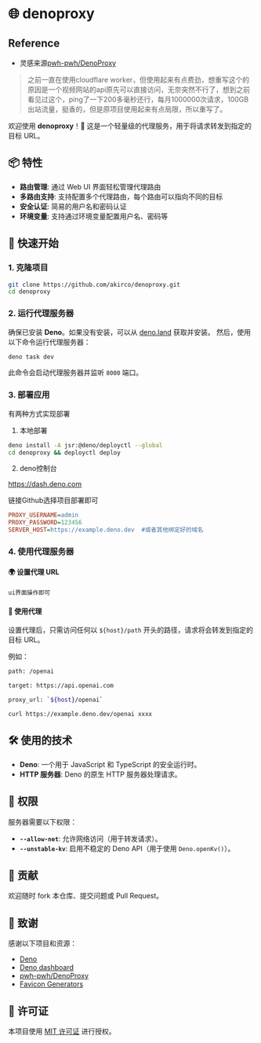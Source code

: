 # 🌐 denoproxy

## Reference
- 灵感来源[pwh-pwh/DenoProxy](https://github.com/pwh-pwh/DenoProxy)

> 之前一直在使用cloudflare worker，但使用起来有点费劲，想重写这个的原因是一个视频网站的api原先可以直接访问，无奈突然不行了，想到之前看见过这个，ping了一下200多毫秒还行，每月1000000次请求，100GB出站流量，挺香的，但是原项目使用起来有点局限，所以重写了。

欢迎使用 **denoproxy**！🚀
这是一个轻量级的代理服务，用于将请求转发到指定的目标 URL。

## 📦 特性

- **路由管理**: 通过 Web UI 界面轻松管理代理路由
- **多路由支持**: 支持配置多个代理路由，每个路由可以指向不同的目标
- **安全认证**: 简易的用户名和密码认证
- **环境变量**: 支持通过环境变量配置用户名、密码等

## 🚀 快速开始

### 1. 克隆项目

```bash
git clone https://github.com/akirco/denoproxy.git
cd denoproxy
```

### 2. 运行代理服务器

确保已安装 **Deno**。如果没有安装，可以从 [deno.land](https://deno.land/) 获取并安装。
然后，使用以下命令运行代理服务器：

```bash
deno task dev
```

此命令会启动代理服务器并监听 `8000` 端口。

### 3. 部署应用

有两种方式实现部署

1. 本地部署
```bash
deno install -A jsr:@deno/deployctl --global
cd denoproxy && deployctl deploy
```
2. deno控制台

https://dash.deno.com

链接Github选择项目部署即可
```ini
PROXY_USERNAME=admin
PROXY_PASSWORD=123456
SERVER_HOST=https://example.deno.dev  #或者其他绑定好的域名
```

### 4. 使用代理服务器

#### 🌍 设置代理 URL

`ui界面操作即可`


#### 🔄 使用代理

设置代理后，只需访问任何以 `${host}/path` 开头的路径，请求将会转发到指定的目标 URL。

例如：

```bash
path: /openai

target: https://api.openai.com

proxy_url: `${host}/openai`

curl https://example.deno.dev/openai xxxx
```



## 🛠️ 使用的技术

- **Deno**: 一个用于 JavaScript 和 TypeScript 的安全运行时。
- **HTTP 服务器**: Deno 的原生 HTTP 服务器处理请求。

## 🔑 权限

服务器需要以下权限：

- **`--allow-net`**: 允许网络访问（用于转发请求）。
- **`--unstable-kv`**: 启用不稳定的 Deno API（用于使用 `Deno.openKv()`）。

## 🤝 贡献

欢迎随时 fork 本仓库、提交问题或 Pull Request。

## 🙏 致谢


感谢以下项目和资源：
 - [Deno](https://deno.land/)
 - [Deno dashboard](https://dash.deno.com/)
 - [pwh-pwh/DenoProxy](https://github.com/pwh-pwh/DenoProxy)
 - [Favicon Generators](https://favicon.io/)

## 📜 许可证

本项目使用 [MIT 许可证](LICENSE) 进行授权。

